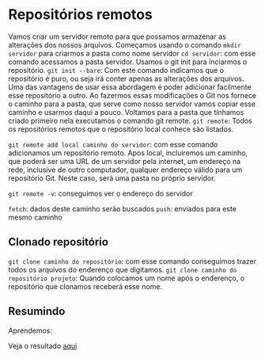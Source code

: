 # Repositórios remotos

Vamos criar um servidor remoto para que possamos armazenar as alterações dos nossos arquivos.
Começamos usando o comando `mkdir servidor` para criarmos a pasta como nome servidor
`cd servidor`: com esse comando acessamos a pasta servidor. Usamos o git init para inciarmos o repositório.
`git init --bare`: Com este comando indicamos que o repositório é puro, ou seja irá conter apenas as alterações dos arquivos.
Uma das vantagens de usar essa abordagem é poder adicionar facilmente esse repositório a outro.
Ao fazermos essas modificações o Git nos fornece o caminho para a pasta, que serve como nosso servidor vamos copiar esse caminho e usarmos daqui a pouco.
Voltamos para a pasta que tínhamos criado primeiro nela executamos o comando git remote.
`git remote`: Todos os repositórios remotos que o repositório local conhece são listados.

`git remote add local caminho do servidor`: com esse comando adicionamos um repositório remoto. Apos local, incluiremos um caminho, que poderá ser uma URL de um servidor pela internet, um endereço na rede, inclusive de outro computador, qualquer endereço válido para um repositório Git. Neste caso, será uma pasta no próprio servidor.

`git remote -v`: conseguimos ver o endereço do servidor

`fetch`: dados deste caminho serão buscados
`push`: enviados para este mesmo caminho

## Clonado repositório

`git clone caminho do repositório`: com esse comando conseguimos trazer todos os arquivos do enderenço que digitamos.
`git clone caminho do repositório projeto`: Quando colocamos um nome após o enderenço, o repositório que clonamos receberá esse nome.

## Resumindo

Aprendemos:

Veja o resultado [aqui](/Cursos/Iniciante_Em_Programa%C3%A7%C3%A3o/03-Git_Github/02-Iniciando/index.html)
